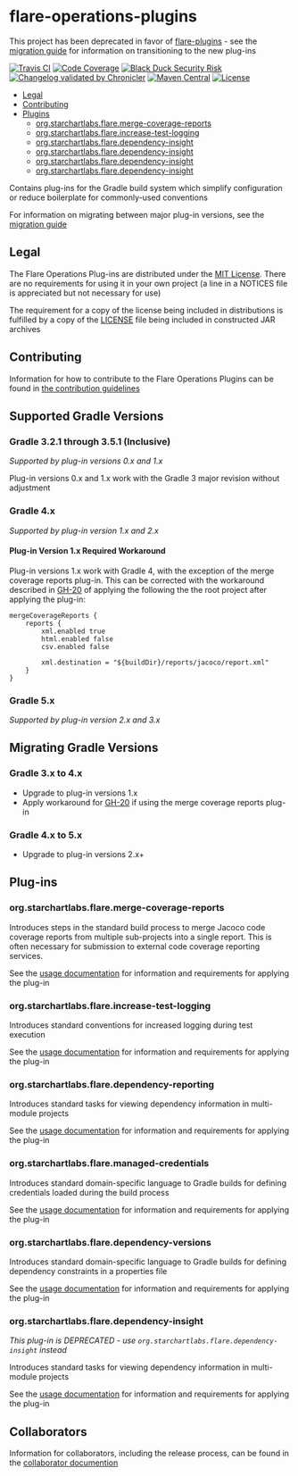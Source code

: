 # flare-operations-plugins

This project has been deprecated in favor of [flare-plugins](https://github.com/StarChart-Labs/flare-plugins) - see the [migration guide](https://github.com/StarChart-Labs/flare-plugins/blob/master/docs/FLARE_OPERATIONS_MIGRATION.md) for information on transitioning to the new plug-ins

[![Travis CI](https://img.shields.io/travis/com/StarChart-Labs/flare-operations-plugins.svg?branch=master)](https://travis-ci.com/StarChart-Labs/flare-operations-plugins) [![Code Coverage](https://img.shields.io/codecov/c/github/StarChart-Labs/flare-operations-plugins.svg)](https://codecov.io/github/StarChart-Labs/flare-operations-plugins) [![Black Duck Security Risk](https://copilot.blackducksoftware.com/github/repos/StarChart-Labs/flare-operations-plugins/branches/master/badge-risk.svg)](https://copilot.blackducksoftware.com/github/repos/StarChart-Labs/flare-operations-plugins/branches/master) [![Changelog validated by Chronicler](https://chronicler.starchartlabs.org/images/changelog-chronicler-success.png)](https://chronicler.starchartlabs.org/) [![Maven Central](https://img.shields.io/maven-central/v/org.starchartlabs.flare/flare-operations-plugins.svg)](https://mvnrepository.com/artifact/org.starchartlabs.flare/flare-operations-plugins) [![License](https://img.shields.io/badge/License-MIT-blue.svg)](https://opensource.org/licenses/MIT)

* [Legal](#legal)
* [Contributing](#contributing)
* [Plugins](#plugins)
    * [org.starchartlabs.flare.merge-coverage-reports](#org.starchartlabs.flare.merge-coverage-reports)
    * [org.starchartlabs.flare.increase-test-logging](#org.starchartlabs.flare.increase-test-logging)
    * [org.starchartlabs.flare.dependency-insight](#org.starchartlabs.flare.dependency-insight)
    * [org.starchartlabs.flare.dependency-insight](#org.starchartlabs.flare.dependency-reporting)
    * [org.starchartlabs.flare.dependency-insight](#org.starchartlabs.flare.managed-credentials)
    * [org.starchartlabs.flare.dependency-insight](#org.starchartlabs.flare.dependency-versions)

Contains plug-ins for the Gradle build system which simplify configuration or reduce boilerplate for commonly-used conventions

For information on migrating between major plug-in versions, see the [migration guide](./docs/MIGRATIONS.md)

## Legal

The Flare Operations Plug-ins are distributed under the [MIT License](https://opensource.org/licenses/MIT). There are no requirements for using it in your own project (a line in a NOTICES file is appreciated but not necessary for use)

The requirement for a copy of the license being included in distributions is fulfilled by a copy of the [LICENSE](./LICENSE) file being included in constructed JAR archives

## Contributing

Information for how to contribute to the Flare Operations Plugins can be found in [the contribution guidelines](./docs/CONTRIBUTING.md)

## Supported Gradle Versions

### Gradle 3.2.1 through 3.5.1 (Inclusive)

_Supported by plug-in versions 0.x and 1.x_

Plug-in versions 0.x and 1.x work with the Gradle 3 major revision without adjustment

### Gradle 4.x 

_Supported by plug-in version 1.x and 2.x_

#### Plug-in Version 1.x Required Workaround

Plug-in versions 1.x work with Gradle 4, with the exception of the merge coverage reports plug-in. This can be corrected with the workaround described in [GH-20](https://github.com/StarChart-Labs/flare-operations-plugins/issues/20) of applying the following the the root project after applying the plug-in:

```
mergeCoverageReports {
    reports {
        xml.enabled true
        html.enabled false
        csv.enabled false
        
        xml.destination = "${buildDir}/reports/jacoco/report.xml"
    }
}
```

### Gradle 5.x 

_Supported by plug-in version 2.x and 3.x_

## Migrating Gradle Versions

### Gradle 3.x to 4.x

- Upgrade to plug-in versions 1.x
- Apply workaround for [GH-20](https://github.com/StarChart-Labs/flare-operations-plugins/issues/20) if using the merge coverage reports plug-in

### Gradle 4.x to 5.x

- Upgrade to plug-in versions 2.x+

## Plug-ins

### org.starchartlabs.flare.merge-coverage-reports

Introduces steps in the standard build process to merge Jacoco code coverage reports from multiple sub-projects into a single report. This is often necessary for submission to external code coverage reporting services.

See the [usage documentation](./docs/merge-coverage-reports.md) for information and requirements for applying the plug-in

### org.starchartlabs.flare.increase-test-logging

Introduces standard conventions for increased logging during test execution

See the [usage documentation](./docs/increase-test-logging.md) for information and requirements for applying the plug-in

### org.starchartlabs.flare.dependency-reporting

Introduces standard tasks for viewing dependency information in multi-module projects

See the [usage documentation](./docs/dependency-reporting.md) for information and requirements for applying the plug-in

### org.starchartlabs.flare.managed-credentials

Introduces standard domain-specific language to Gradle builds for defining credentials loaded during the build process

See the [usage documentation](./docs/managed-credentials.md) for information and requirements for applying the plug-in

### org.starchartlabs.flare.dependency-versions

Introduces standard domain-specific language to Gradle builds for defining dependency constraints in a properties file

See the [usage documentation](./docs/dependency-versions.md) for information and requirements for applying the plug-in

### org.starchartlabs.flare.dependency-insight

*This plug-in is DEPRECATED - use `org.starchartlabs.flare.dependency-insight` instead*

Introduces standard tasks for viewing dependency information in multi-module projects

See the [usage documentation](./docs/dependency-insight.md) for information and requirements for applying the plug-in

## Collaborators

Information for collaborators, including the release process, can be found in the [collaborator documention](./docs/COLLABORATORS.md)
